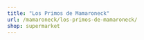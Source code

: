 ```yaml
---
title: "Los Primos de Mamaroneck"
url: /mamaroneck/los-primos-de-mamaroneck/
shop: supermarket
---
```

